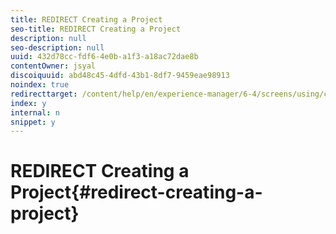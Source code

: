 ```yaml
---
title: REDIRECT Creating a Project
seo-title: REDIRECT Creating a Project
description: null
seo-description: null
uuid: 432d78cc-fdf6-4e0b-a1f3-a18ac72dae8b
contentOwner: jsyal
discoiquuid: abd48c45-4dfd-43b1-8df7-9459eae98913
noindex: true
redirecttarget: /content/help/en/experience-manager/6-4/screens/using/creating-a-screens-project
index: y
internal: n
snippet: y
---
```


# REDIRECT Creating a Project{#redirect-creating-a-project}


